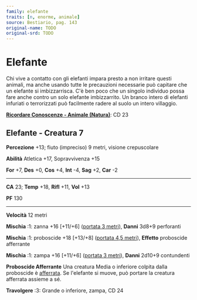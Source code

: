 ```yaml
---
family: elefante
traits: [n, enorme, animale]
source: Bestiario, pag. 143
original-name: TODO
original-srd: TODO
---
```


# Elefante

Chi vive a contatto con gli elefanti impara presto a non irritare questi
animali, ma anche usando tutte le precauzioni necessarie può capitare che un
elefante si imbizzarrisca. C'è ben poco che un singolo individuo possa fare
anche contro un solo elefante imbizzarrito. Un branco intero di elefanti
infuriati o terrorizzati può facilmente radere al suolo un intero villaggio.

**[Ricordare Conoscenze - Animale (Natura)](/azioni/abilita/ricordare-conoscenze)**:
CD 23

## Elefante - Creatura 7

**Percezione** +13; fiuto (impreciso) 9 metri, visione crepuscolare

**Abilità** Atletica +17, Sopravvivenza +15

**For** +7, **Des** +0, **Cos** +4, **Int** -4, **Sag** +2, **Car** -2

---

**CA** 23; **Temp** +18, **Rifl** +11, **Vol** +13

**PF** 130

---

**Velocità** 12 metri

**Mischia** :1: zanna +16 \[+11/+6] ([portata 3 metri](/tratti/portata)),
**Danni** 3d8+9 perforanti

**Mischia** :1: proboscide +18 \[+13/+8] ([portata 4,5 metri](/tratti/portata)),
**Effetto** proboscide afferrante

**Mischia** :1: zampa +16 \[+11/+6] ([portata 3 metri](/tratti/portata)),
**Danni** 2d10+9 contundenti

**Proboscide Afferrante** Una creatura Media o inferiore colpita dalla
proboscide è [afferrata](/condizioni/afferrato). Se l'elefante si muove, può
portare la creatura afferrata assieme a sé.

**Travolgere** :3: Grande o inferiore, zampa, CD 24
